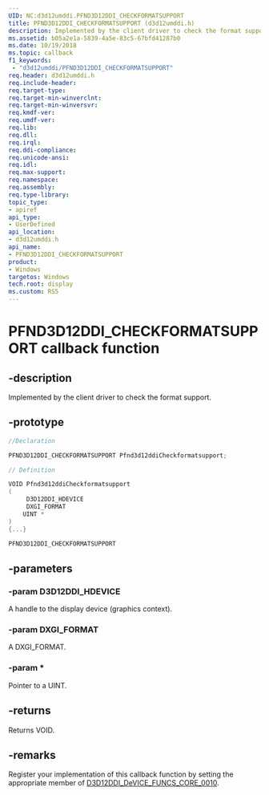 ```yaml
---
UID: NC:d3d12umddi.PFND3D12DDI_CHECKFORMATSUPPORT
title: PFND3D12DDI_CHECKFORMATSUPPORT (d3d12umddi.h)
description: Implemented by the client driver to check the format support.
ms.assetid: b05a2e1a-5839-4a5e-83c5-67bfd41287b0
ms.date: 10/19/2018
ms.topic: callback
f1_keywords:
 - "d3d12umddi/PFND3D12DDI_CHECKFORMATSUPPORT"
req.header: d3d12umddi.h
req.include-header:
req.target-type:
req.target-min-winverclnt:
req.target-min-winversvr:
req.kmdf-ver:
req.umdf-ver:
req.lib:
req.dll:
req.irql:
req.ddi-compliance:
req.unicode-ansi:
req.idl:
req.max-support:
req.namespace:
req.assembly:
req.type-library:
topic_type:
- apiref
api_type:
- UserDefined
api_location:
- d3d12umddi.h
api_name:
- PFND3D12DDI_CHECKFORMATSUPPORT
product: 
- Windows
targetos: Windows
tech.root: display
ms.custom: RS5
---
```


# PFND3D12DDI_CHECKFORMATSUPPORT callback function

## -description

Implemented by the client driver to check the format support.

## -prototype

```cpp
//Declaration

PFND3D12DDI_CHECKFORMATSUPPORT Pfnd3d12ddiCheckformatsupport;

// Definition

VOID Pfnd3d12ddiCheckformatsupport
(
	 D3D12DDI_HDEVICE
	 DXGI_FORMAT
	UINT *
)
{...}

PFND3D12DDI_CHECKFORMATSUPPORT


```

## -parameters

### -param D3D12DDI_HDEVICE  

A handle to the display device (graphics context).

### -param DXGI_FORMAT

A DXGI_FORMAT.

### -param *

Pointer to a UINT.

## -returns

Returns VOID.

## -remarks

Register your implementation of this callback function by setting the appropriate member of [D3D12DDI_DeVICE_FUNCS_CORE_0010](C:\drivers\wdk-ddi\wdk-ddi-src\content\d3d12umddi\ns-d3d12umddi-d3d12ddi_device_funcs_core_0010.md).

